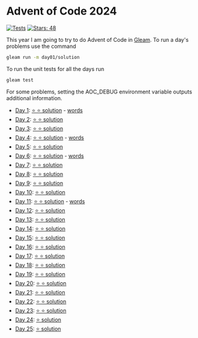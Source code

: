# Advent of Code 2024

[![Tests](https://github.com/devries/advent_of_code_2024/actions/workflows/test.yml/badge.svg)](https://github.com/devries/advent_of_code_2024/actions/workflows/test.yml)
[![Stars: 48](https://img.shields.io/badge/⭐_Stars-48-yellow)](https://adventofcode.com/2024)

This year I am going to try to do Advent of Code in  [Gleam](https://gleam.run).
To run a day's problems use the command

```sh
gleam run -m day01/solution
```

To run the unit tests for all the days run

```sh
gleam test
```

For some problems, setting the AOC_DEBUG environment variable outputs additional
information.

- [Day 1](https://adventofcode.com/2024/day/1): [⭐ ⭐ solution](src/day01/solution.gleam) - [words](https://unnecessary.tech/posts/aoc-2024-day1/)
- [Day 2](https://adventofcode.com/2024/day/2): [⭐ ⭐ solution](src/day02/solution.gleam)
- [Day 3](https://adventofcode.com/2024/day/3): [⭐ ⭐ solution](src/day03/solution.gleam)
- [Day 4](https://adventofcode.com/2024/day/4): [⭐ ⭐ solution](src/day04/solution.gleam) - [words](https://unnecessary.tech/posts/aoc-2024-day4/)
- [Day 5](https://adventofcode.com/2024/day/5): [⭐ ⭐ solution](src/day05/solution.gleam)
- [Day 6](https://adventofcode.com/2024/day/6): [⭐ ⭐ solution](src/day06/solution.gleam) - [words](https://unnecessary.tech/posts/aoc-2024-day6/)
- [Day 7](https://adventofcode.com/2024/day/7): [⭐ ⭐ solution](src/day07/solution.gleam)
- [Day 8](https://adventofcode.com/2024/day/8): [⭐ ⭐ solution](src/day08/solution.gleam)
- [Day 9](https://adventofcode.com/2024/day/9): [⭐ ⭐ solution](src/day09/solution.gleam)
- [Day 10](https://adventofcode.com/2024/day/10): [⭐ ⭐ solution](src/day10/solution.gleam)
- [Day 11](https://adventofcode.com/2024/day/11): [⭐ ⭐ solution](src/day11/solution.gleam) - [words](https://unnecessary.tech/posts/aoc-2024-day11/)
- [Day 12](https://adventofcode.com/2024/day/12): [⭐ ⭐ solution](src/day12/solution.gleam)
- [Day 13](https://adventofcode.com/2024/day/13): [⭐ ⭐ solution](src/day13/solution.gleam)
- [Day 14](https://adventofcode.com/2024/day/14): [⭐ ⭐ solution](src/day14/solution.gleam)
- [Day 15](https://adventofcode.com/2024/day/15): [⭐ ⭐ solution](src/day15/solution.gleam)
- [Day 16](https://adventofcode.com/2024/day/16): [⭐ ⭐ solution](src/day16/solution.gleam)
- [Day 17](https://adventofcode.com/2024/day/17): [⭐ ⭐ solution](src/day17/solution.gleam)
- [Day 18](https://adventofcode.com/2024/day/18): [⭐ ⭐ solution](src/day18/solution.gleam)
- [Day 19](https://adventofcode.com/2024/day/19): [⭐ ⭐ solution](src/day19/solution.gleam)
- [Day 20](https://adventofcode.com/2024/day/20): [⭐ ⭐ solution](src/day20/solution.gleam)
- [Day 21](https://adventofcode.com/2024/day/21): [⭐ ⭐ solution](src/day21/solution.gleam)
- [Day 22](https://adventofcode.com/2024/day/22): [⭐ ⭐ solution](src/day22/solution.gleam)
- [Day 23](https://adventofcode.com/2024/day/23): [⭐ ⭐ solution](src/day23/solution.gleam)
- [Day 24](https://adventofcode.com/2024/day/24): [⭐    solution](src/day24/solution.gleam)
- [Day 25](https://adventofcode.com/2024/day/25): [⭐    solution](src/day25/solution.gleam)
